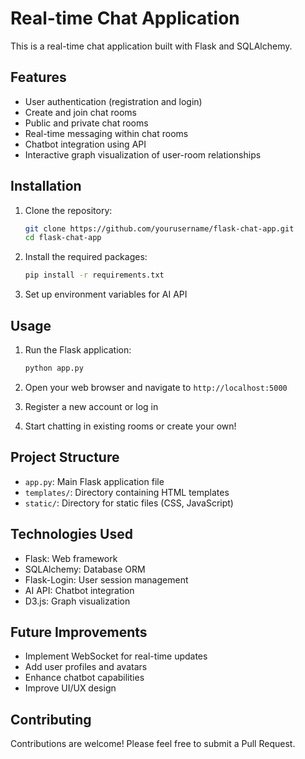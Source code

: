 # Real-time Chat Application

This is a real-time chat application built with Flask and SQLAlchemy.

## Features

- User authentication (registration and login)
- Create and join chat rooms
- Public and private chat rooms
- Real-time messaging within chat rooms
- Chatbot integration using API
- Interactive graph visualization of user-room relationships

## Installation

1. Clone the repository:
   ```bash
   git clone https://github.com/yourusername/flask-chat-app.git
   cd flask-chat-app
   ```

2. Install the required packages:
   ```bash
   pip install -r requirements.txt
   ```

3. Set up environment variables for AI API

## Usage

1. Run the Flask application:
   ```bash
   python app.py
   ```

2. Open your web browser and navigate to `http://localhost:5000`

3. Register a new account or log in

4. Start chatting in existing rooms or create your own!

## Project Structure

- `app.py`: Main Flask application file
- `templates/`: Directory containing HTML templates
- `static/`: Directory for static files (CSS, JavaScript)

## Technologies Used

- Flask: Web framework
- SQLAlchemy: Database ORM
- Flask-Login: User session management
- AI API: Chatbot integration
- D3.js: Graph visualization

## Future Improvements

- Implement WebSocket for real-time updates
- Add user profiles and avatars
- Enhance chatbot capabilities
- Improve UI/UX design

## Contributing

Contributions are welcome! Please feel free to submit a Pull Request.